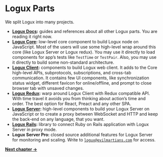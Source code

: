 # Logux Parts

We split Logux into many projects.

* **[Logux Docs]:** guides and references about all other Logux parts. You are reading it right now.
* **[Logux Core]:**  low-level core component to build Logux node on JavaScript. Most of the users will use some high-level wrap around this core (like Logux Server or Logux redux). You may use it directly to load components for app’s tests like `TestTime` or `TestPair`. Also, you may use it directly to build some non-standard architecture.
* **[Logux Client]:** components to build Logux web client. It adds to the Core high-level APIs, subprotocols, subscriptions, and cross-tab communication. It contains few UI components, like synchronization status widget, different favicon for online/offline, and prompt to close browser tab with unsaved changes.
* **[Logux Redux]:** warp around Logux Client with Redux compatible API. With time travel it avoids you from thinking about action’s time and order. The best option for React, Preact and any other SPA.
* **[Logux Server]:** high-level components to build your Logux Server on JavaScript or to create a proxy between WebSocket and HTTP and keep the back-end on any language, that you want.
* **[Logux Rails]:** library to connect Ruby on Rails application with Logux Server in proxy mode.
* **Logux Server Pro:** closed source additional features for Logux Server for monitoring and scaling. Write to [`logux@evilmartians.com`] for access.

[`logux@evilmartians.com`]: mailto:logux@evilmartians.com
[Logux Client]: https://github.com/logux/client
[Logux Server]: https://github.com/logux/server
[Logux Rails]: https://github.com/logux/logux_rails
[Logux Redux]: https://github.com/logux/redux
[Logux Core]: https://github.com/logux/core
[Logux Docs]: https://github.com/logux/logux

**[Next chapter →](./choosing.md)**
